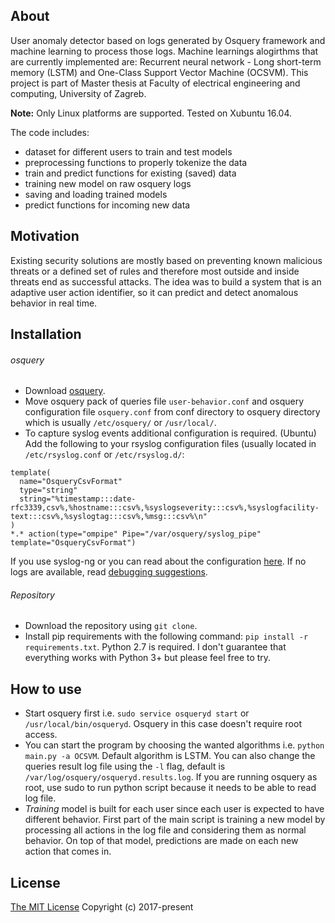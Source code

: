 ## About

User anomaly detector based on logs generated by Osquery framework and machine learning to process those logs.
Machine learnings alogirthms that are currently implemented are: Recurrent neural network - Long short-term memory (LSTM)
and One-Class Support Vector Machine (OCSVM). This project is part of Master thesis at Faculty of electrical engineering and computing, University of Zagreb.

**Note:** Only Linux platforms are supported. Tested on Xubuntu 16.04.

The code includes:
- dataset for different users to train and test models
- preprocessing functions to properly tokenize the data
- train and predict functions for existing (saved) data
- training new model on raw osquery logs
- saving and loading trained models
- predict functions for incoming new data


## Motivation

Existing security solutions are mostly based on preventing known malicious threats or a defined set of rules and therefore most outside and inside threats end as successful attacks.
The idea was to build a system that is an adaptive user action identifier, so it can predict and detect anomalous behavior in real time.

## Installation

###### osquery
- Download [osquery](https://osquery.io/downloads/).
- Move osquery pack of queries file `user-behavior.conf` and osquery configuration file `osquery.conf` from conf directory to osquery directory which is usually `/etc/osquery/` or `/usr/local/`.
- To capture syslog events additional configuration is required. 
(Ubuntu) Add the following to your rsyslog configuration files (usually located in `/etc/rsyslog.conf` or `/etc/rsyslog.d/`:
```
template(
  name="OsqueryCsvFormat"
  type="string"
  string="%timestamp:::date-rfc3339,csv%,%hostname:::csv%,%syslogseverity:::csv%,%syslogfacility-text:::csv%,%syslogtag:::csv%,%msg:::csv%\n"
)
*.* action(type="ompipe" Pipe="/var/osquery/syslog_pipe" template="OsqueryCsvFormat")
```

If you use syslog-ng or you can read about the configuration [here](https://github.com/facebook/osquery/blob/master/docs/wiki/deployment/syslog.md#linux-syslog).
If no logs are available, read [debugging suggestions](https://github.com/facebook/osquery/issues/1964).


###### Repository

- Download the repository using `git clone`.
- Install pip requirements with the following command: `pip install -r requirements.txt`.
Python 2.7 is required. I don't guarantee that everything works with Python 3+ but please feel free to try.

## How to use

- Start osquery first i.e. `sudo service osqueryd start` or `/usr/local/bin/osqueryd`. Osquery in this case doesn't require root access. 
- You can start the program by choosing the wanted algorithms i.e. `python main.py -a OCSVM`.
    Default algorithm is LSTM. You can also change the queries result log file using the `-l` flag, default is `/var/log/osquery/osqueryd.results.log`.
    If you are running osquery as root, use sudo to run python script because it needs to be able to read log file.
- *Training* model is built for each user since each user is expected to have different behavior. First part of the main
script is training a new model by processing all actions in the log file and considering them as normal behavior.
On top of that model, predictions are made on each new action that comes in.


## License

[The MIT License](https://opensource.org/licenses/mit) Copyright (c) 2017-present